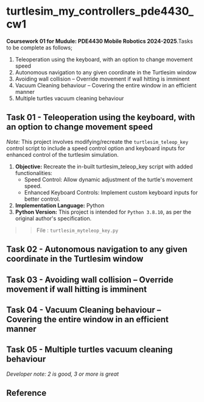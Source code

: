 # turtlesim_my_controllers_pde4430_cw1

**Coursework 01 for Mudule: PDE4430 Mobile Robotics 2024-2025**.Tasks to be complete as follows;
1. Teleoperation using the keyboard, with an option to change movement speed  
2. Autonomous navigation to any given coordinate in the Turtlesim window 
3. Avoiding wall collision – Override movement if wall hitting is imminent
4. Vacuum Cleaning behaviour – Covering the entire window in an efficient manner 
5. Multiple turtles vacuum cleaning behaviour 


## Task 01 - Teleoperation using the keyboard, with an option to change movement speed  

*Note:* This project involves modifying/recreate the `turtlesim_teleop_key` control script to include a speed control option and keyboard inputs for enhanced control of the turtlesim simulation.

1. **Objective:** Recreate the in-built turtlesim_teleop_key script with added functionalities:
    - Speed Control: Allow dynamic adjustment of the turtle's movement speed.   
    - Enhanced Keyboard Controls: Implement custom keyboard inputs for better control.
2. **Implementation Language:** Python
3. **Python Version:** This project is intended for `Python 3.8.10`, as per the original author's specification.

>> File : `turtlesim_myteleop_key.py`


## Task 02 - Autonomous navigation to any given coordinate in the Turtlesim window 

## Task 03 - Avoiding wall collision – Override movement if wall hitting is imminent 

## Task 04 - Vacuum Cleaning behaviour – Covering the entire window in an efficient manner 

## Task 05 - Multiple turtles vacuum cleaning behaviour

*Developer note: 2 is good, 3 or more is great* 

## Reference






